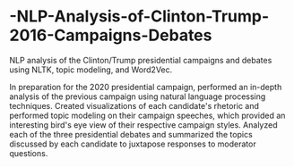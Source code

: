 # -NLP-Analysis-of-Clinton-Trump-2016-Campaigns-Debates
NLP analysis of the Clinton/Trump presidential campaigns and debates using NLTK, topic modeling, and Word2Vec.


In preparation for the 2020 presidential campaign, performed an in-depth analysis of the previous campaign using natural language processing techniques. Created visualizations of each candidate's rhetoric and performed topic modeling on their campaign speeches, which provided an interesting bird's eye view of their respective campaign styles. Analyzed each of the three presidential debates and summarized the topics discussed by each candidate to juxtapose responses to moderator questions. 
